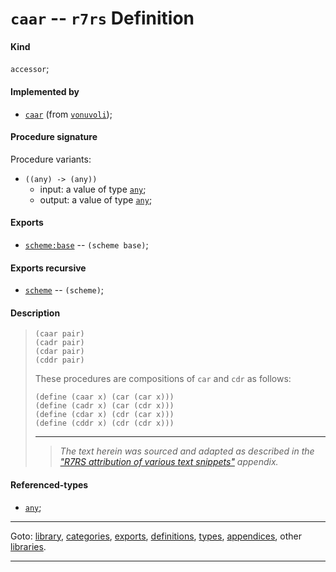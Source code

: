 

<a id='definition__r7rs__caar'></a>

# `caar` -- `r7rs` Definition


<a id='definition__r7rs__caar__kind'></a>

#### Kind

`accessor`;


<a id='definition__r7rs__caar__implemented-by'></a>

#### Implemented by

 * [`caar`](../../vonuvoli/definitions/caar.md#definition__vonuvoli__caar) (from [`vonuvoli`](../../vonuvoli/_index.md#library__vonuvoli));


<a id='definition__r7rs__caar__procedure-signature'></a>

#### Procedure signature

Procedure variants:
 * `((any) -> (any))`
   * input: a value of type [`any`](../../r7rs/types/any.md#type__r7rs__any);
   * output: a value of type [`any`](../../r7rs/types/any.md#type__r7rs__any);


<a id='definition__r7rs__caar__exports'></a>

#### Exports

 * [`scheme:base`](../../r7rs/exports/scheme_3a_base.md#export__r7rs__scheme_3a_base) -- `(scheme base)`;


<a id='definition__r7rs__caar__exports-recursive'></a>

#### Exports recursive

 * [`scheme`](../../r7rs/exports/scheme.md#export__r7rs__scheme) -- `(scheme)`;


<a id='definition__r7rs__caar__description'></a>

#### Description

> ````
> (caar pair)
> (cadr pair)
> (cdar pair)
> (cddr pair)
> ````
> 
> 
> These procedures are compositions of `car` and `cdr` as follows:
> 
> ````
> (define (caar x) (car (car x)))
> (define (cadr x) (car (cdr x)))
> (define (cdar x) (cdr (car x)))
> (define (cddr x) (cdr (cdr x)))
> ````
> 
> 
> ----
> > *The text herein was sourced and adapted as described in the ["R7RS attribution of various text snippets"](../../r7rs/appendices/attribution.md#appendix__r7rs__attribution) appendix.*


<a id='definition__r7rs__caar__referenced-types'></a>

#### Referenced-types

 * [`any`](../../r7rs/types/any.md#type__r7rs__any);

----

Goto: [library](../../r7rs/_index.md#library__r7rs), [categories](../../r7rs/categories/_index.md#toc__r7rs__categories), [exports](../../r7rs/exports/_index.md#toc__r7rs__exports), [definitions](../../r7rs/definitions/_index.md#toc__r7rs__definitions), [types](../../r7rs/types/_index.md#toc__r7rs__types), [appendices](../../r7rs/appendices/_index.md#toc__r7rs__appendices), other [libraries](../../_libraries.md#toc__libraries).

----

